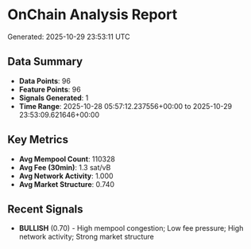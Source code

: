 # OnChain Analysis Report
Generated: 2025-10-29 23:53:11 UTC

## Data Summary
- **Data Points**: 96
- **Feature Points**: 96
- **Signals Generated**: 1
- **Time Range**: 2025-10-28 05:57:12.237556+00:00 to 2025-10-29 23:53:09.621646+00:00

## Key Metrics
- **Avg Mempool Count**: 110328
- **Avg Fee (30min)**: 1.3 sat/vB
- **Avg Network Activity**: 1.000
- **Avg Market Structure**: 0.740

## Recent Signals
- **BULLISH** (0.70) - High mempool congestion; Low fee pressure; High network activity; Strong market structure
